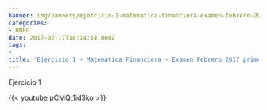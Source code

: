 ```yaml
---
banner: img/banners/ejercicio-1-matematica-financiera-examen-febrero-2017-primera-semana.jpg
categories:
- UNED
date: 2017-02-17T18:14:14.000Z
tags:
- 
title: 'Ejercicio 1 - Matemática Financiera - Examen Febrero 2017 primera semana.'
---
```


Ejercicio 1

{{< youtube pCMQ_1id3ko >}}
